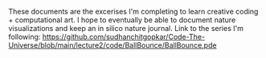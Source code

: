 These documents are the excerises I'm completing to learn creative coding + computational art. I hope to eventually be able to document nature visualizations and keep an in silico nature journal. Link to the series I'm following: https://github.com/sudhanchitgopkar/Code-The-Universe/blob/main/lecture2/code/BallBounce/BallBounce.pde
